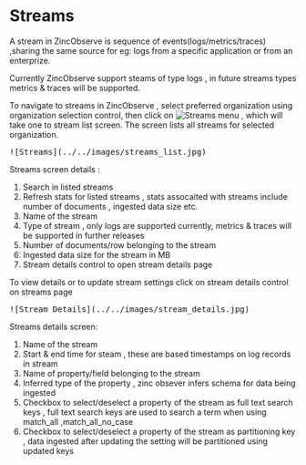 # Streams

A stream in ZincObserve is sequence of events(logs/metrics/traces) ,sharing the same source for eg: logs from a specific application or from an enterprize.

Currently ZincObserve support steams of type logs , in future streams types metrics & traces will be supported.

To navigate to streams in ZincObserve , select preferred organization using organization selection control, then click on ![Streams](../../images/streams_menu.jpg) menu , which will take one to stream list screen. The screen lists all streams for selected organization.  

<kbd>
![Streams](../../images/streams_list.jpg)
</kbd>

Streams screen details :

1. Search in listed streams
1. Refresh stats for listed streams , stats assocaited with streams include number of documents , ingested data size etc.
1. Name of the stream
1. Type of stream , only logs are supported currently, metrics & traces will be supported in further releases
1. Number of documents/row belonging to the stream
1. Ingested data size for the stream in MB
1. Stream details control to open stream details page


To view details or to update stream settings click on stream details control on streams page

<kbd> 
![Stream Details](../../images/stream_details.jpg)
</kbd>

Streams details screen:

1. Name of the stream
1. Start & end time for steam , these are based timestamps on log records in stream
1. Name of property/field belonging to the stream
1. Inferred type of the property , zinc obsever infers schema for data being ingested
1. Checkbox to select/deselect a property of the stream as full text search keys , full text search keys are used to search a term when using match_all ,match_all_no_case
1. Checkbox to select/deselect a property of the stream as partitioning key , data ingested after updating the setting will be partitioned using updated keys
